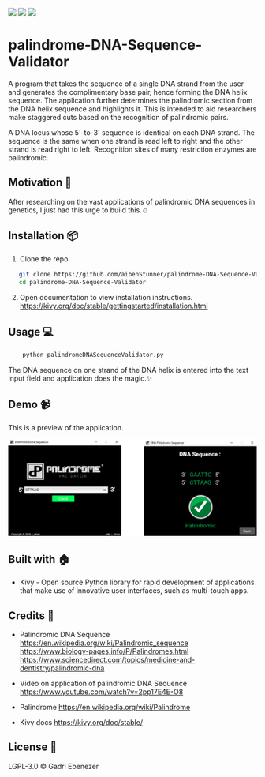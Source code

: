 ![](https://img.shields.io/maintenance/no/2018.svg)
![](https://img.shields.io/github/license/aibenStunner/palindrome-DNA-Sequence-Validator.svg)
![](https://img.shields.io/github/repo-size/aibenStunner/palindrome-DNA-Sequence-Validator.svg)
# palindrome-DNA-Sequence-Validator
A program that takes the sequence of a single DNA strand from the user and generates the complimentary base pair, hence forming the DNA helix sequence. The application further determines the palindromic section from the DNA helix sequence and highlights it. This is intended to aid researchers make staggered cuts based on the recognition of palindromic pairs.

A DNA locus whose 5'-to-3' sequence is identical on each DNA strand. The sequence is the same when one strand is read left to right and the other strand is read right to left. Recognition sites of many restriction enzymes are palindromic.

## Motivation :seedling:
After researching on the vast applications of palindromic DNA sequences in genetics, I just had this urge to build this.:relaxed:
 
## Installation :package:
1. Clone the repo
```bash
   git clone https://github.com/aibenStunner/palindrome-DNA-Sequence-Validator.git
   cd palindrome-DNA-Sequence-Validator
```

2. Open documentation to view installation instructions.
  https://kivy.org/doc/stable/gettingstarted/installation.html

## Usage :computer:

```bash
    python palindromeDNASequenceValidator.py
```
The DNA sequence on one strand of the DNA helix is entered into the text input field and application does the magic.:sparkles:
## Demo :video_camera:

This is a preview of the application.

![](images/img.png)


## Built with :house:

- Kivy - Open source Python library for rapid development of applications that make use of innovative user interfaces, such as multi-touch apps.
   
## Credits :open_book:
- Palindromic DNA Sequence
  https://en.wikipedia.org/wiki/Palindromic_sequence
  https://www.biology-pages.info/P/Palindromes.html
  https://www.sciencedirect.com/topics/medicine-and-dentistry/palindromic-dna

- Video on application of palindromic DNA Sequence
  https://www.youtube.com/watch?v=2pp17E4E-O8
  
- Palindrome
  https://en.wikipedia.org/wiki/Palindrome
  
- Kivy docs
  https://kivy.org/doc/stable/
  
  
 ## License :key:
 
 LGPL-3.0
 &copy; Gadri Ebenezer


